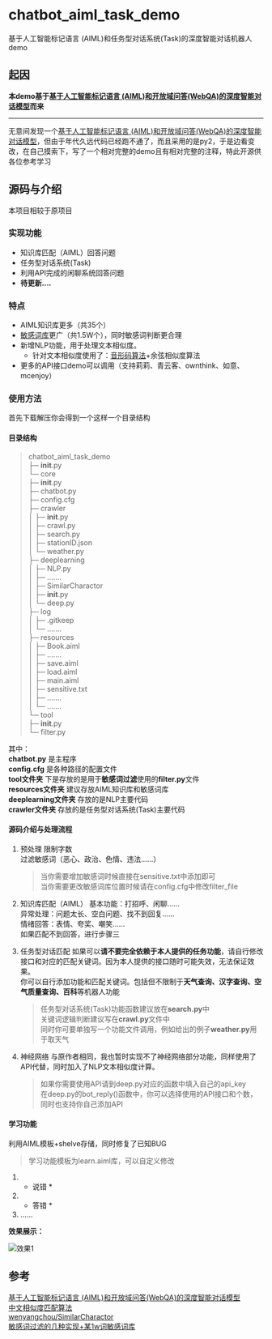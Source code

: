 # chatbot_aiml_task_demo
基于人工智能标记语言 (AIML)和任务型对话系统(Task)的深度智能对话机器人demo
## 起因
**本demo基于[基于人工智能标记语言 (AIML)和开放域问答(WebQA)的深度智能对话模型](https://github.com/zhangbincheng1997/chatbot-aiml-webqa)而来**

---
无意间发现一个[基于人工智能标记语言 (AIML)和开放域问答(WebQA)的深度智能对话模型](https://github.com/zhangbincheng1997/chatbot-aiml-webqa)，但由于年代久远代码已经跑不通了，而且采用的是py2，于是边看变改，在自己摸索下，写了一个相对完整的demo且有相对完整的注释，特此开源供各位参考学习
## 源码与介绍
本项目相较于原项目
### 实现功能
+ 知识库匹配（AIML）回答问题
+ 任务型对话系统(Task)
+ 利用API完成的闲聊系统回答问题
+ **待更新....**
### 特点
+ AIML知识库更多（共35个）
+ [敏感词库](https://github.com/observerss/textfilter)更广（共1.5W个），同时敏感词判断更合理
+ 新增NLP功能，用于处理文本相似度。
  + 针对文本相似度使用了：[音形码算法](https://github.com/wenyangchou/SimilarCharactor)+余弦相似度算法
+ 更多的API接口demo可以调用（支持莉莉、青云客、ownthink、如意、mcenjoy）

### 使用方法
首先下载解压你会得到一个这样一个目录结构

#### 目录结构
  >chatbot_aiml_task_demo<br>
├─ __init__.py<br>
└─ core<br>
       ├─ __init__.py<br>
       ├─ chatbot.py<br>
       ├─ config.cfg<br>
       ├─ crawler<br>
       │    ├─ __init__.py<br>
       │    ├─ crawl.py<br>
       │    ├─ search.py<br>
       │    ├─ stationID.json<br>
       │    └─ weather.py<br>
       ├─ deeplearning<br>
       │    ├─ NLP.py<br>
       │    ├─  .......<br>
       │    ├─ SimilarCharactor<br>
       │    ├─ __init__.py<br>
       │    └─ deep.py<br>
       ├─ log<br>
       │    ├─ .gitkeep<br>
       │    └─ .......<br>
       ├─ resources<br>
       │    ├─ Book.aiml<br>
       │    ├─ .......<br>
       │    ├─ save.aiml<br>
       │    ├─ load.aiml<br>
       │    ├─ main.aiml<br>
       │    ├─ sensitive.txt<br>
       │    ├─ .......<br>
       │    └─  .......<br>
       └─ tool<br>
              ├─ __init__.py<br>
              └─ filter.py<br>
  
 其中：<br>
  **chatbot.py** 是主程序<br>
  **config.cfg** 是各种路径的配置文件<br>
 **tool文件夹** 下是存放的是用于**敏感词过滤**使用的**filter.py**文件<br>
 **resources文件夹** 建议存放AIML知识库和敏感词库<br>
 **deeplearning文件夹** 存放的是NLP主要代码<br>
  **crawler文件夹** 存放的是任务型对话系统(Task)主要代码<br>
  
#### 源码介绍与处理流程
1. 预处理
    限制字数<br>
     过滤敏感词（恶心、政治、色情、违法......）<br>
    >当你需要增加敏感词时候直接在sensitive.txt中添加即可<br>
    >当你需要更改敏感词库位置时候请在config.cfg中修改filter_file<br>

2.  知识库匹配（AIML）
    基本功能：打招呼、闲聊......<br>
    异常处理：问题太长、空白问题、找不到回复......<br>
    情绪回答：表情、夸奖、嘲笑......<br>
   如果匹配不到回答，进行步骤三
3. 任务型对话匹配
    如果可以**请不要完全依赖于本人提供的任务功能**，请自行修改接口和对应的匹配关键词。因为本人提供的接口随时可能失效，无法保证效果。<br>
    你可以自行添加功能和匹配关键词。包括但不限制于**天气查询、汉字查询、空气质量查询、百科**等机器人功能<br>
    >任务型对话系统(Task)功能函数建议放在**search.py**中<br>
    >关键词逻辑判断建议写在**crawl.py**文件中<br>
    >同时你可要单独写一个功能文件调用，例如给出的例子**weather.py**用于取天气<br>

4. 神经网络
    与原作者相同，我也暂时实现不了神经网络部分功能，同样使用了API代替，同时加入了NLP文本相似度计算。<br>
    >如果你需要使用API请到deep.py对应的函数中填入自己的api_key<br>
    >在deep.py的bot_reply()函数中，你可以选择使用的API接口和个数，同时也支持你自己添加API<br>
#### 学习功能
利用AIML模板+shelve存储，同时修复了已知BUG
>学习功能模板为learn.aiml库，可以自定义修改
1. * 说错 *<br>
2. * 答错 *<br>
3.  ......<br>
   
   
**效果展示：**

![效果1](http://blog.520004.xyz/wp-content/uploads/2022/02/1644662900-1.png)

## 参考

[基于人工智能标记语言 (AIML)和开放域问答(WebQA)的深度智能对话模型](https://github.com/zhangbincheng1997/chatbot-aiml-webqa)<br>
[中文相似度匹配算法](https://blog.csdn.net/chndata/article/details/41114771)<br>
[wenyangchou/SimilarCharactor](https://github.com/wenyangchou/SimilarCharactor)<br>
[敏感词过滤的几种实现+某1w词敏感词库](https://github.com/observerss/textfilter)
